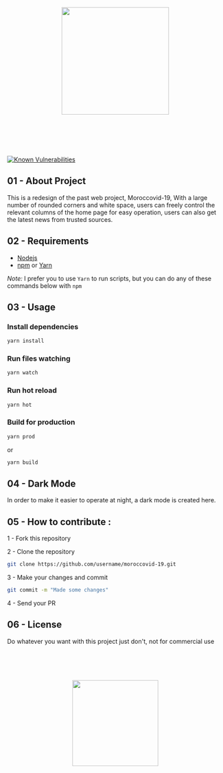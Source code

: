 
<p align="center"></br></br></br></br>
<img src="corona/assets/style/Logo-01.png" width="250px" align="middle" />
</p></br></br></br></br>

<a href="https://snyk.io/test/github/moroccanprogrammers/moroccovid-19?targetFile=package.json"><img src="https://snyk.io/test/github/moroccanprogrammers/moroccovid-19/badge.svg?targetFile=package.json" alt="Known Vulnerabilities" data-canonical-src="https://snyk.io/test/github/moroccanprogrammers/moroccovid-19?targetFile=package.json" style="max-width:100%;"></a>
## 01 - About Project

This is a redesign of the past web project, Moroccovid-19, With a large number of rounded corners and white space, users can freely control the relevant columns of the home page for easy operation, users can also get the latest news from trusted sources.

## 02 - Requirements
+ [Nodejs](https://nodejs.org/en/)
+ [npm](https://www.npmjs.com/) or [Yarn](https://yarnpkg.com/)

*Note:* I prefer you to use `Yarn` to run scripts, but you can do any of these commands below with `npm`

## 03 - Usage
### Install dependencies
```sh
yarn install
```
### Run files watching
```sh
yarn watch
```
### Run hot reload
```sh
yarn hot
```
### Build for production
```sh
yarn prod
```
or
```sh
yarn build
```

## 04 - Dark Mode

In order to make it easier to operate at night, a dark mode is created here.


## 05 - How to contribute :

1 - Fork this repository

2 - Clone the repository

```bash
git clone https://github.com/username/moroccovid-19.git
```
3 - Make your changes and commit 
```bash
git commit -m "Made some changes"
```
4 - Send your PR

## 06 - License

Do whatever you want with this project just don't, not for commercial use


<p align="center"></br></br></br></br>
<img src="corona/assets/style/logo-2-01.png" width="200px" align="middle" />
</p>
